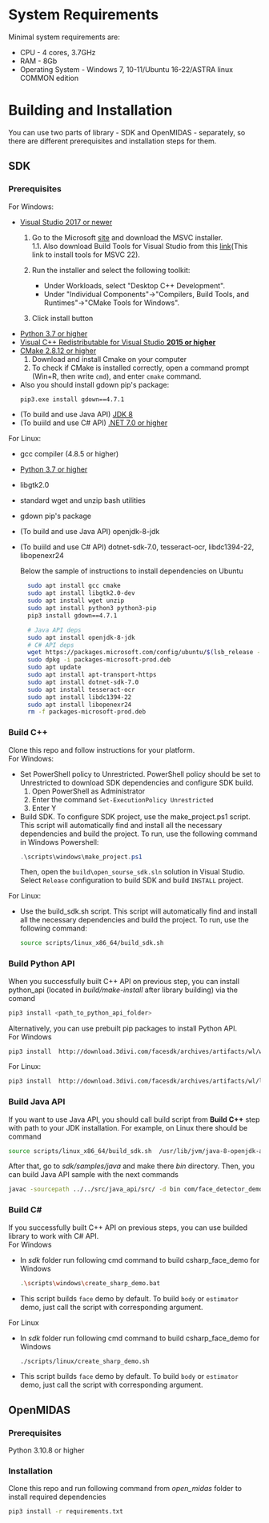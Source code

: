 # System Requirements
Minimal system requirements are:
* CPU - 4 cores, 3.7GHz
* RAM - 8Gb
* Operating System -  Windows 7, 10-11/Ubuntu 16-22/ASTRA linux COMMON edition

# Building and Installation
You can use two parts of library - SDK and OpenMIDAS - separately, so there are  different prerequisites and installation steps for them.
## SDK

### Prerequisites
For Windows:
* [Visual Studio 2017 or newer](https://visualstudio.microsoft.com/downloads/)  
    1. Go to the Microsoft [site](https://visualstudio.microsoft.com/downloads/) and download the MSVC installer.  
    1.1. Also download Build Tools for Visual Studio from this [link](https://visualstudio.microsoft.com/downloads/#build-tools-for-visual-studio-2022)(This link to install tools for MSVC 22).

    2. Run the installer and select the following toolkit:
        * Under Workloads, select "Desktop C++ Development".
         * Under "Individual Components"->"Compilers, Build Tools, and Runtimes"->"CMake Tools for Windows".

    3. Click install button
* [Python 3.7 or higher](https://www.python.org/downloads/)  
* [Visual C++ Redistributable for Visual Studio **2015 or higher**](https://aka.ms/vs/17/release/vc_redist.x64.exe)  
* [CMake 2.8.12 or higher](https://cmake.org/download/)
    1. Download and install Cmake on your computer 
    2. To check if CMake is installed correctly, open a command prompt (Win+R, then write `cmd`), and enter `cmake` command.
* Also you should install gdown pip's package:
  ```cmd
  pip3.exe install gdown==4.7.1
  ```
* (To build and use Java API) [JDK 8](https://www.oracle.com/java/technologies/javase/javase8-archive-downloads.html)
* (To buiild and use C# API) [.NET 7.0 or higher](https://dotnet.microsoft.com/en-us/download)

For Linux:
* gcc compiler (4.8.5 or higher)
* [Python 3.7 or higher](https://www.python.org/downloads/)
* libgtk2.0
* standard wget and unzip bash utilities
* gdown pip's package  
* (To build and use Java API) openjdk-8-jdk
* (To buiild and use C# API) dotnet-sdk-7.0, tesseract-ocr, libdc1394-22, libopenexr24


  Below the sample of instructions to install dependencies on Ubuntu
  ```bash
    sudo apt install gcc cmake
    sudo apt install libgtk2.0-dev
    sudo apt install wget unzip
    sudo apt install python3 python3-pip
    pip3 install gdown==4.7.1

    # Java API deps
    sudo apt install openjdk-8-jdk
    # C# API deps 
    wget https://packages.microsoft.com/config/ubuntu/$(lsb_release -rs)/packages-microsoft-prod.deb -O packages-microsoft-prod.deb
    sudo dpkg -i packages-microsoft-prod.deb
    sudo apt update
    sudo apt install apt-transport-https
    sudo apt install dotnet-sdk-7.0
    sudo apt install tesseract-ocr
    sudo apt install libdc1394-22
    sudo apt install libopenexr24
    rm -f packages-microsoft-prod.deb 
  ```
 ### Build C++
 Clone this repo and follow instructions for your platform.  
 For Windows:
  * Set PowerShell policy to Unrestricted. PowerShell policy should be set to Unrestricted to download SDK dependencies and configure SDK build.  
    1. Open PowerShell as Administrator
    2. Enter the command `Set-ExecutionPolicy Unrestricted`
    3. Enter Y
* Build SDK. To configure SDK project, use the make_project.ps1 script. This script will automatically find and install all the necessary dependencies and build the project. To run, use the following command in Windows Powershell:
    ```powershell
    .\scripts\windows\make_project.ps1
    ```
  Then, open the `build\open_sourse_sdk.sln` solution in Visual Studio. Select `Release` configuration to build SDK and build `INSTALL` project.

For Linux:
  * Use the build_sdk.sh script. This script will automatically find and install all the necessary dependencies and build the project. To run, use the following command:

    ```bash
    source scripts/linux_x86_64/build_sdk.sh    
    ```
### Build Python API 
When you successfully built C++ API on previous step, you can install python_api (located in _build/make-install_ after library building) via the comand 
```bash
pip3 install <path_to_python_api_folder>
```
Alternatively, you can use prebuilt pip packages to install Python API.  
For Windows
```bash
pip3 install  http://download.3divi.com/facesdk/archives/artifacts/wl/windows/face_sdk-1.0.0-py3-none-any.whl
```
For Linux:
```bash
pip3 install  http://download.3divi.com/facesdk/archives/artifacts/wl/linux/face_sdk-1.0.0-py3-none-any.whl
```

### Build Java API
If you want to use Java API, you should call build script from **Build C++** step with path to your JDK installation. For example, on Linux there should be command  
```bash
source scripts/linux_x86_64/build_sdk.sh  /usr/lib/jvm/java-8-openjdk-amd64   
```
After that, go to _sdk/samples/java_ and make there _bin_ directory. Then, you can build Java API sample with the next commands
```bash
javac -sourcepath ../../src/java_api/src/ -d bin com/face_detector_demo/face_detector_demo.java 
```

### Build C#
If you successfully built C++ API on previous steps, you can use builded library to work with C# API.  
For Windows
* In _sdk_ folder run following cmd command to build csharp_face_demo for Windows
    ```bash
    .\scripts\windows\create_sharp_demo.bat
    ```
* This script builds `face` demo by default. To build `body` or `estimator` demo, just call the script with corresponding argument.

For Linux
* In _sdk_ folder run following cmd command to build csharp_face_demo for Windows
    ```bash
    ./scripts/linux/create_sharp_demo.sh
    ```
* This script builds `face` demo by default. To build `body` or `estimator` demo, just call the script with corresponding argument.

## OpenMIDAS

### Prerequisites
Python 3.10.8 or higher

### Installation 
Clone this repo and run following command from _open_midas_ folder to install required dependencies
```bash
pip3 install -r requirements.txt
```
